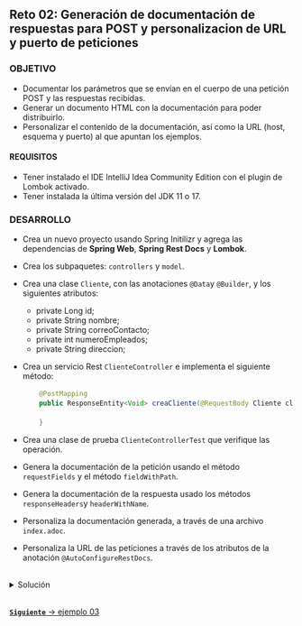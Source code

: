 ## Reto 02: Generación de documentación de respuestas para POST y personalizacion de URL y puerto de peticiones

### OBJETIVO

- Documentar los parámetros que se envían en el cuerpo de una petición POST y las respuestas recibidas.
- Generar un documento HTML con la documentación para poder distribuirlo.
- Personalizar el contenido de la documentación, así como la URL (host, esquema y puerto) al que apuntan los ejemplos.

#### REQUISITOS
- Tener instalado el IDE IntelliJ Idea Community Edition con el plugin de Lombok activado.
- Tener instalada la última versión del JDK 11 o 17.


### DESARROLLO
- Crea un nuevo proyecto usando Spring Initilizr y agrega las dependencias de **Spring Web**, **Spring Rest Docs** y **Lombok**.
- Crea los subpaquetes: `controllers` y `model`.
- Crea una clase `Cliente`, con las anotaciones `@Data`y `@Builder`, y los siguientes atributos:
    - private Long id;
    - private String nombre;
    - private String correoContacto;
    - private int numeroEmpleados;
    - private String direccion;
- Crea un servicio Rest `ClienteController` e implementa el siguiente método:

    ```java
        @PostMapping
        public ResponseEntity<Void> creaCliente(@RequestBody Cliente cliente) {

        }
    ```
- Crea una clase de prueba `ClienteControllerTest` que verifique las operación.
- Genera la documentación de la petición usando el método `requestFields` y el método `fieldWithPath`.
- Genera la documentación de la respuesta usado los métodos `responseHeaders`y `headerWithName`.
- Personaliza la documentación generada, a través de una archivo `index.adoc`.
- Personaliza la URL de las peticiones a través de los atributos de la anotación `@AutoConfigureRestDocs`.

</br>

<details>
	<summary>Solución</summary>


1. Entra al sitio de <a href="https://start.spring.io/" target="_blank">Spring Initializr</a>. Ahí verás una sola página dividida en dos secciones. Comienza llenando la información de la sección del lado izquierdo. Selecciona:

2. En la ventana que se abre selecciona las siguientes opciones:
    - Grupo, artefacto y nombre del proyecto.
    - Tipo de proyecto: **Maven Project**.
    - Lenguaje: **Java**.
    - Forma de empaquetar la aplicación: **jar**.
    - Versión de Java: **11** o **17**.

3. En la sección de la derecha (las dependencias) presiona el botón `Add dependencies` y en la ventana que se abre busca la dependencia `Spring Web`, `Spring Rest Docs`, y `Lombok`. En automático se agregarán también las dependencias para realizar pruebas unitarias.

4. Dale un nombre y una ubicación al proyecto y presiona el botón *Generate*.

5. En el proyecto que se acaba de crear debes tener el siguiente paquete `org.bedu.java.backend.sesion8.reto2`. Dentro crea los subpaquetes: `controllers` y `model`.

6. Dentro del paquete `model` crea una clase llamada `Cliente` de la siguiente forma:

    ```java
    @Data
    @Builder
    public class Cliente {
        private Long id;
        private String nombre;
        private String correoContacto;
        private int numeroEmpleados;
        private String direccion;
    }

    ```

7. En el paquete `controllers` crea una clase llamada `ClienteController` que represente un servicio REST de Spring:

    ```java
    @RestController
    @RequestMapping("/cliente")
    public class ClienteController {

    }
    ```

8. Coloca un método dentro de esta clase que regresará un `Cliente`.

    ```java
    @PostMapping
    public ResponseEntity<Void> creaCliente(@Validated @RequestBody Cliente cliente){
        return ResponseEntity.created(URI.create("1")).build();
    }
    ```

9. En el directorio de pruebas de Maven agrega una nueva clase llamada `ClienteControllerTest`. Decora la nueva clase con las anotaciones `@AutoConfigureRestDocs` y `@WebMvcTest(ClienteController.class)`. 

    ```java
    @AutoConfigureRestDocs
    @WebMvcTest(ClienteController.class)
    class ClienteControllerTest {

    }
    ```

10. Agrega una instancia de tipo `MockMvc` y decórala con la anotación `@Autowired`:

    ```java
    @Autowired
    private MockMvc mockMvc;
    ```

11. Crea un método llamado `obtenClienteTest` para verificar la obtención del cliente:
    
    ```java
    @Test
    void creaClienteTest() throws Exception {
        Cliente clienteParametro = Cliente.builder().nombre("Nombre").direccion("Direccion").numeroEmpleados(10).correoContacto("contacto@cliente.com").build();

        mockMvc.perform(post("/cliente")
                .contentType(MediaType.APPLICATION_JSON)
                .content(new ObjectMapper().writeValueAsString(clienteParametro)))
                .andExpect(status().isCreated())

    }
    ```

12. Ejecuta la prueba, esta debe pasar de forma correcta.

13. Indica en la prueba que esta debe generar documentación, y que la misma se debe colocar en el directrio `cliente/get-cliente`. Se documentarán los parámetros de la petición (en este caso el parámetro `clienteId`).
    
    ```java
     @Test
    void creaClienteTest() throws Exception {
        Cliente clienteParametro = Cliente.builder().nombre("Nombre").direccion("Direccion").numeroEmpleados(10).correoContacto("contacto@cliente.com").build();

        mockMvc.perform(post("/cliente")
                .contentType(MediaType.APPLICATION_JSON)
                .content(new ObjectMapper().writeValueAsString(clienteParametro)))
                .andExpect(status().isCreated())

                .andDo(document("cliente/post-cliente",
                        requestFields(
                                fieldWithPath("id").description("El identificador del nuevo cliente"),
                                fieldWithPath("nombre").description("El nombre del cliente"),
                                fieldWithPath("direccion").description("La dirección del cliente"),
                                fieldWithPath("correoContacto").description("La dirección de correo electrónico de contacto"),
                                fieldWithPath("numeroEmpleados").description("El número de personas que trabajan en las oficinas e cliente")
                        ),
                        responseHeaders(
                                headerWithName("Location").description("La ubicación del recurso (su identificador generado")
                        ))
                );
    }
    ```

14. Ejecuta la prueba haciendo nuevamente. En el directorio `target` se ha creado un subdirectorio `generated-snippets` y adentro de este un conjunto de archivos `.adoc`, Estos contienen la información generada de la ejecución de la prueba.

    ![imagen](img/img_03.png)

15. Modifica la anotación `@AutoConfigureRestDocs` de la siguiente forma: 

    `@AutoConfigureRestDocs(uriScheme = "https", uriHost = "bedu.org/rest", uriPort = 80)`

16. Dentro del directorio de código fuente de la aplicación crea un subdirectorio `docs` y dentro otro subdirectorio `asciidocs`. Adentro de este crea un archivo llamado `index.adoc`:

17. Coloca el siguiente contenido dentro del archivo:
    ```adoc
    = Curso de Java Backend en Bedu
    Bedu ORG <contacto@bedu.org> 1.0.0;
    :doctype: book
    :icons: font
    :source-highlighter: highlightjs
    :toc: left
    :toclevels: 4
    :sectlinks:
    :sectnums:

    [[resumen]]
    = Resumen
    Este curso muestra el desarrollo de un API usando Spring Framework, con sus módulos Spring Boot, Spring Data JPA y Spring REST Docs.


    [[verbos-http]]
    == Verbos HTTP

    Este curso trate de adherirse lo más posible al estándar RESTful aprovechando las capacidades del protocolo de HTTP
    y siguiendo las convenciones HTTP en su uso de los verbos HTTP.

    |===
    | Verbo | Uso

    | `GET`
    | Recuperar un recurso

    | `POST`
    | Crea un nuevo recurso

    | `PUT`
    | Actualizar un recurso existente, incluyendo actualizaciones parciales

    | `DELETE`
    | Eliminar un recurso existente
    |===

    Este curso trate de adherirse lo más posible al estándar RESTful en el uso de los códigos de estátus HTTP.

    |===
    | Code | uso

    | `200 OK`
    | La petición se completó exitosamente

    | `201 Created`
    | Se creó un nuevo recurso. La URL del reurso está disponible en la cabecera `Location` de la respuesta

    | `204 No Content`
    | Se aplicó correctamente la actualización de un recurso

    | `400 Bad Request`
    | La petición está formada de forma incorrecta. El cuerpo de la respuesta incluirá el error, proporcionando más información

    | `404 Not Found`
    | El recurso especificado no existe
    |===


    [[clientes]]
    == Clientes

    === POST nuevo cliente
    Crea un nuevo cliente

    ==== Ejemplo de petición
    include::{snippets}/cliente/post-cliente/http-request.adoc[]

    ==== Ejemplo de respuesta
    include::{snippets}/cliente/post-cliente/http-response.adoc[]

    ==== Ejemplo usando CURL
    include::{snippets}/cliente/post-cliente/curl-request.adoc[]


    ```

18. En el archivo `pom.xml` del proyecto busca, en la sección de plugins, el plugin `asciidoctor-maven-plugin` y colola las siguientes elementos dentro de la etiqueta `<configuration>`:

    ```xml
    <sourceDocumentName>index.adoc</sourceDocumentName>
    <attributes>
        <snippets>${project.build.directory}/generated-snippets</snippets>
    </attributes>
    <sourceDirectory>src/docs/asciidocs</sourceDirectory>
    <outputDirectory>target/generated-docs</outputDirectory>
    ```

    El plugin debe uedar de la siguiente forma:
    ```xml
    <plugin>
        <groupId>org.asciidoctor</groupId>
        <artifactId>asciidoctor-maven-plugin</artifactId>
        <version>1.5.8</version>
        <executions>
            <execution>
                <id>generate-docs</id>
                <phase>prepare-package</phase>
                <goals>
                    <goal>process-asciidoc</goal>
                </goals>
                <configuration>
                    <backend>html</backend>
                    <sourceDocumentName>index.adoc</sourceDocumentName>
                    <attributes>
                        <snippets>${project.build.directory}/generated-snippets</snippets>
                    </attributes>
                    <sourceDirectory>src/docs/asciidocs</sourceDirectory>
                    <outputDirectory>target/generated-docs</outputDirectory>
                </configuration>
            </execution>
        </executions>
        <dependencies>
            <dependency>
                <groupId>org.springframework.restdocs</groupId>
                <artifactId>spring-restdocs-asciidoctor</artifactId>
                <version>${spring-restdocs.version}</version>
            </dependency>
        </dependencies>
    </plugin>
    ```

19. Ejecuta nuevamente la prueba. Dentro del directorio `target` debe haberse creado un subdirectorio `generated-docs` y dentro de este un archivo llamado `index.html`.

    ![imagen](img/img_06.png)

20. Abre este archivo en un navegador. La página con la documentación debe verse de la siguiente forma:

    ![imagen](img/img_07.png)

</details>


<br>

[**`Siguiente`** -> ejemplo 03](../Ejemplo-03/)
